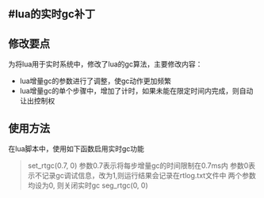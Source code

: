 #lua的实时gc补丁
----
## 修改要点
为将lua用于实时系统中，修改了lua的gc算法，主要修改内容：
- lua增量gc的参数进行了调整，使gc动作更加频繁
- lua增量gc的单个步骤中，增加了计时，如果未能在限定时间内完成，则自动让出控制权
## 使用方法
在lua脚本中，使用如下函数启用实时gc功能
> set_rtgc(0.7, 0)
> 参数0.7表示将每步增量gc的时间限制在0.7ms内
> 参数0表示不记录gc调试信息，改为1,则运行结果会记录在rtlog.txt文件中
> 两个参数均设为0, 则关闭实时gc seg_rtgc(0, 0)